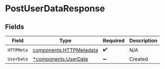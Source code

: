 # PostUserDataResponse


## Fields

| Field                                                              | Type                                                               | Required                                                           | Description                                                        |
| ------------------------------------------------------------------ | ------------------------------------------------------------------ | ------------------------------------------------------------------ | ------------------------------------------------------------------ |
| `HTTPMeta`                                                         | [components.HTTPMetadata](../../models/components/httpmetadata.md) | :heavy_check_mark:                                                 | N/A                                                                |
| `UserData`                                                         | [*components.UserData](../../models/components/userdata.md)        | :heavy_minus_sign:                                                 | Created                                                            |